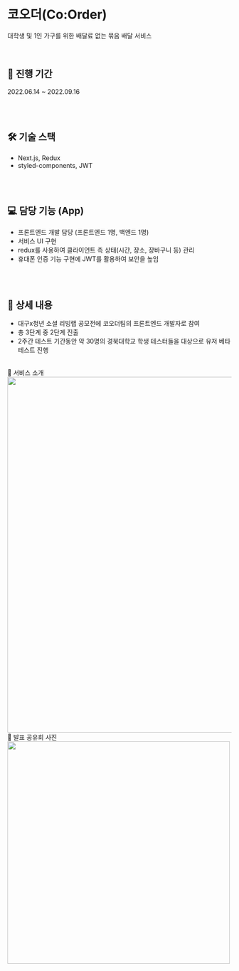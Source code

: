# 코오더(Co:Order)
대학생 및 1인 가구를 위한 배달료 없는 묶음 배달 서비스

<br>

## 📅 진행 기간
2022.06.14 ~ 2022.09.16

<br>
<br>

## 🛠️ 기술 스택
- Next.js, Redux
- styled-components, JWT

<br>
<br>

## 💻 담당 기능 (App)
- 프론트엔드 개발 담당 (프론트엔드 1명, 백엔드 1명)
- 서비스 UI 구현
- redux를 사용하여 클라이언트 측 상태(시간, 장소, 장바구니 등) 관리
- 휴대폰 인증 기능 구현에 JWT를 활용하여 보안을 높임


<br>
<br>

## 📖 상세 내용
- 대구x청년 소셜 리빙랩 공모전에 코오더팀의 프론트엔드 개발자로 참여
- 총 3단계 중 2단계 진출
- 2주간 테스트 기간동안 약 30명의 경북대학교 학생 테스터들을 대상으로 유저 베타테스트 진행

<br>
🔹 서비스 소개

<img src="https://user-images.githubusercontent.com/60952506/225840602-5542b275-3d82-4b28-84b5-09929c0847b7.png" width="800"/>

<br>
🔹 발표 공유회 사진

<img src="https://user-images.githubusercontent.com/60952506/225840662-f5aab2ce-d1b7-442b-bbc2-1b84b9d86eff.png" width="500"/>
